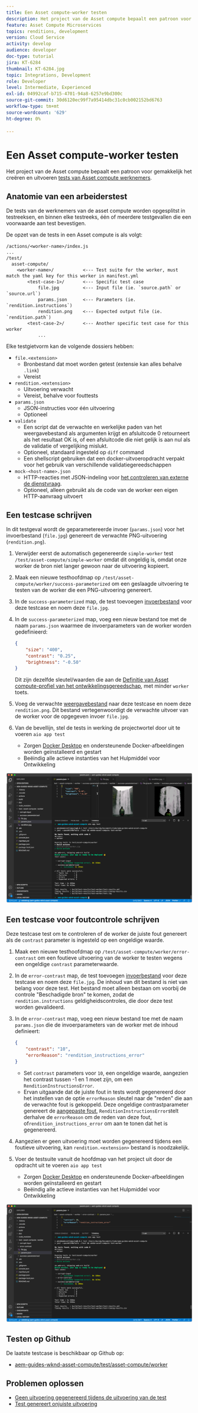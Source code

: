 ```yaml
---
title: Een Asset compute-worker testen
description: Het project van de Asset compute bepaalt een patroon voor gemakkelijk het creëren van en het uitvoeren van tests van de arbeiders van de Asset compute.
feature: Asset Compute Microservices
topics: renditions, development
version: Cloud Service
activity: develop
audience: developer
doc-type: tutorial
jira: KT-6284
thumbnail: KT-6284.jpg
topic: Integrations, Development
role: Developer
level: Intermediate, Experienced
exl-id: 04992caf-b715-4701-94a8-6257e9bd300c
source-git-commit: 30d6120ec99f7a95414dbc31c0cb002152bd6763
workflow-type: tm+mt
source-wordcount: '629'
ht-degree: 0%

---
```


# Een Asset compute-worker testen

Het project van de Asset compute bepaalt een patroon voor gemakkelijk het creëren en uitvoeren [tests van Asset compute werknemers](https://experienceleague.adobe.com/docs/asset-compute/using/extend/test-custom-application.html).

## Anatomie van een arbeiderstest

De tests van de werknemers van de asset compute worden opgesplitst in testreeksen, en binnen elke testreeks, één of meerdere testgevallen die een voorwaarde aan test bevestigen.

De opzet van de tests in een Asset compute is als volgt:

```
/actions/<worker-name>/index.js
...
/test/
  asset-compute/
    <worker-name>/           <--- Test suite for the worker, must match the yaml key for this worker in manifest.yml
        <test-case-1>/       <--- Specific test case 
            file.jpg         <--- Input file (ie. `source.path` or `source.url`)
            params.json      <--- Parameters (ie. `rendition.instructions`)
            rendition.png    <--- Expected output file (ie. `rendition.path`)
        <test-case-2>/       <--- Another specific test case for this worker
            ...
```

Elke testgietvorm kan de volgende dossiers hebben:

+ `file.<extension>`
   + Bronbestand dat moet worden getest (extensie kan alles behalve `.link`)
   + Vereist
+ `rendition.<extension>`
   + Uitvoering verwacht
   + Vereist, behalve voor fouttests
+ `params.json`
   + JSON-instructies voor één uitvoering
   + Optioneel
+ `validate`
   + Een script dat de verwachte en werkelijke paden van het weergavebestand als argumenten krijgt en afsluitcode 0 retourneert als het resultaat OK is, of een afsluitcode die niet gelijk is aan nul als de validatie of vergelijking mislukt.
   + Optioneel, standaard ingesteld op `diff` command
   + Een shellscript gebruiken dat een docker-uitvoeropdracht verpakt voor het gebruik van verschillende validatiegereedschappen
+ `mock-<host-name>.json`
   + HTTP-reacties met JSON-indeling voor [het controleren van externe de dienstvraag](https://www.mock-server.com/mock_server/creating_expectations.html).
   + Optioneel, alleen gebruikt als de code van de worker een eigen HTTP-aanvraag uitvoert

## Een testcase schrijven

In dit testgeval wordt de geparametereerde invoer (`params.json`) voor het invoerbestand (`file.jpg`) genereert de verwachte PNG-uitvoering (`rendition.png`).

1. Verwijder eerst de automatisch gegenereerde `simple-worker` test `/test/asset-compute/simple-worker` omdat dit ongeldig is, omdat onze worker de bron niet langer gewoon naar de uitvoering kopieert.
1. Maak een nieuwe testhoofdmap op `/test/asset-compute/worker/success-parameterized` om een geslaagde uitvoering te testen van de worker die een PNG-uitvoering genereert.
1. In de `success-parameterized` map, de test toevoegen [invoerbestand](./assets/test/success-parameterized/file.jpg) voor deze testcase en noem deze `file.jpg`.
1. In de `success-parameterized` map, voeg een nieuw bestand toe met de naam `params.json` waarmee de invoerparameters van de worker worden gedefinieerd:

   ```json
   { 
       "size": "400",
       "contrast": "0.25",
       "brightness": "-0.50"
   }
   ```

   Dit zijn dezelfde sleutel/waarden die aan de [Definitie van Asset compute-profiel van het ontwikkelingsgereedschap](../develop/development-tool.md), met minder `worker` toets.

1. Voeg de verwachte [weergavebestand](./assets/test/success-parameterized/rendition.png) naar deze testcase en noem deze `rendition.png`. Dit bestand vertegenwoordigt de verwachte uitvoer van de worker voor de opgegeven invoer `file.jpg`.
1. Van de bevellijn, stel de tests in werking de projectwortel door uit te voeren `aio app test`
   + Zorgen [Docker Desktop](../set-up/development-environment.md#docker) en ondersteunende Docker-afbeeldingen worden geïnstalleerd en gestart
   + Beëindig alle actieve instanties van het Hulpmiddel voor Ontwikkeling

![Testen - Voltooid ](./assets/test/success-parameterized/result.png)

## Een testcase voor foutcontrole schrijven

Deze testcase test om te controleren of de worker de juiste fout genereert als de `contrast` parameter is ingesteld op een ongeldige waarde.

1. Maak een nieuwe testhoofdmap op `/test/asset-compute/worker/error-contrast` om een foutieve uitvoering van de worker te testen wegens een ongeldige `contrast` parameterwaarde.
1. In de `error-contrast` map, de test toevoegen [invoerbestand](./assets/test/error-contrast/file.jpg) voor deze testcase en noem deze `file.jpg`. De inhoud van dit bestand is niet van belang voor deze test. Het bestand moet alleen bestaan om voorbij de controle &quot;Beschadigde bron&quot; te komen, zodat de `rendition.instructions` geldigheidscontroles, die door deze test worden gevalideerd.
1. In de `error-contrast` map, voeg een nieuw bestand toe met de naam `params.json` die de invoerparameters van de worker met de inhoud definieert:

   ```json
   {
       "contrast": "10",
       "errorReason": "rendition_instructions_error"
   }
   ```

   + Set `contrast` parameters voor `10`, een ongeldige waarde, aangezien het contrast tussen -1 en 1 moet zijn, om een `RenditionInstructionsError`.
   + Ervan uitgaande dat de juiste fout in tests wordt gegenereerd door het instellen van de optie `errorReason` sleutel naar de &quot;reden&quot; die aan de verwachte fout is gekoppeld. Deze ongeldige contrastparameter genereert de [aangepaste fout](../develop/worker.md#errors), `RenditionInstructionsError`stelt derhalve de `errorReason` om de reden van deze fout, of`rendition_instructions_error` om aan te tonen dat het is gegenereerd.

1. Aangezien er geen uitvoering moet worden gegenereerd tijdens een foutieve uitvoering, kan `rendition.<extension>` bestand is noodzakelijk.
1. Voer de testsuite vanuit de hoofdmap van het project uit door de opdracht uit te voeren `aio app test`
   + Zorgen [Docker Desktop](../set-up/development-environment.md#docker) en ondersteunende Docker-afbeeldingen worden geïnstalleerd en gestart
   + Beëindig alle actieve instanties van het Hulpmiddel voor Ontwikkeling

![Testen - Foutcontrast](./assets/test/error-contrast/result.png)

## Testen op Github

De laatste testcase is beschikbaar op Github op:

+ [aem-guides-wknd-asset-compute/test/asset-compute/worker](https://github.com/adobe/aem-guides-wknd-asset-compute/tree/master/test/asset-compute/worker)

## Problemen oplossen

+ [Geen uitvoering gegenereerd tijdens de uitvoering van de test](../troubleshooting.md#test-no-rendition-generated)
+ [Test genereert onjuiste uitvoering](../troubleshooting.md#tests-generates-incorrect-rendition)
